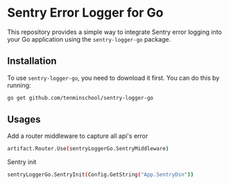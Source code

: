 # Sentry Error Logger for Go

This repository provides a simple way to integrate Sentry error logging into your Go application using the `sentry-logger-go` package.

## Installation

To use `sentry-logger-go`, you need to download it first. You can do this by running:

```bash
go get github.com/tenminschool/sentry-logger-go
```

## Usages

Add a router middleware to capture all api's error

```bash
artifact.Router.Use(sentryLoggerGo.SentryMiddleware)
```

Sentry init

```bash
sentryLoggerGo.SentryInit(Config.GetString("App.SentryDsn"))
```

